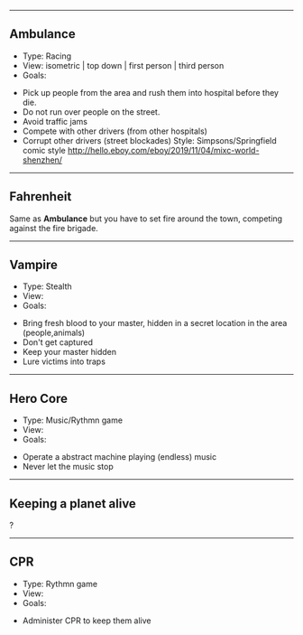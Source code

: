 
---

## Ambulance

* Type: Racing
* View: isometric | top down | first person | third person
* Goals:
 - Pick up people from the area and rush them into hospital before they die.
 - Do not run over people on the street.
 - Avoid traffic jams
 - Compete with other drivers (from other hospitals)
 - Corrupt other drivers (street blockades)
Style: Simpsons/Springfield comic style http://hello.eboy.com/eboy/2019/11/04/mixc-world-shenzhen/

---

## Fahrenheit

Same as **Ambulance** but you have to set fire around the town, competing against the fire brigade.

---

## Vampire

* Type: Stealth
* View: 
* Goals:
 - Bring fresh blood to your master, hidden in a secret location in the area (people,animals)
 - Don't get captured
 - Keep your master hidden
 - Lure victims into traps

---

## Hero Core

* Type: Music/Rythmn game
* View: 
* Goals:
 - Operate a abstract machine playing (endless) music
 - Never let the music stop

---

## Keeping a planet alive

?

---

## CPR

* Type: Rythmn game
* View: 
* Goals:
 - Administer CPR to keep them alive

